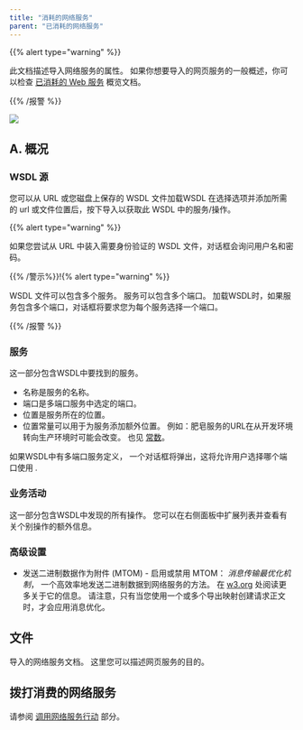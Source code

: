 ```yaml
---
title: "消耗的网络服务"
parent: "已消耗的网络服务"
---
```



{{% alert type="warning" %}}

此文档描述导入网络服务的属性。 如果你想要导入的网页服务的一般概述，你可以检查 [已消耗的 Web 服务](consumed-web-services) 概览文档。

{{% /报警 %}}

![](attachments/16713734/16843949.png)

## A. 概况

### WSDL 源

您可以从 URL 或您磁盘上保存的 WSDL 文件加载WSDL 在选择选项并添加所需的 url 或文件位置后，按下导入以获取此 WSDL 中的服务/操作。

{{% alert type="warning" %}}

如果您尝试从 URL 中装入需要身份验证的 WSDL 文件，对话框会询问用户名和密码。

{{% /警示%}}!{% alert type="warning" %}}

WSDL 文件可以包含多个服务。 服务可以包含多个端口。 加载WSDL时，如果服务包含多个端口，对话框将要求您为每个服务选择一个端口。

{{% /报警 %}}

### 服务

这一部分包含WSDL中要找到的服务。

*   名称是服务的名称。
*   端口是多端口服务中选定的端口。
*   位置是服务所在的位置。
*   位置常量可以用于为服务添加额外位置。 例如：肥皂服务的URL在从开发环境转向生产环境时可能会改变。 也见 [常数](constants)。

如果WSDL中有多端口服务定义， 一个对话框将弹出，这将允许用户选择哪个端口使用 _._

### 业务活动

这一部分包含WSDL中发现的所有操作。 您可以在右侧面板中扩展列表并查看有关个别操作的额外信息。

### 高级设置

*   发送二进制数据作为附件 (MTOM) - 启用或禁用 MTOM： _消息传输最优化机制_， 一个高效率地发送二进制数据到网络服务的方法。 在 [w3.org](https://www.w3.org/TR/soap12-mtom/) 处阅读更多关于它的信息。 请注意，只有当您使用一个或多个导出映射创建请求正文时，才会应用消息优化。

## 文件

导入的网络服务文档。 这里您可以描述网页服务的目的。

## 拨打消费的网络服务

请参阅 [调用网络服务行动](call-web-service-action) 部分。
